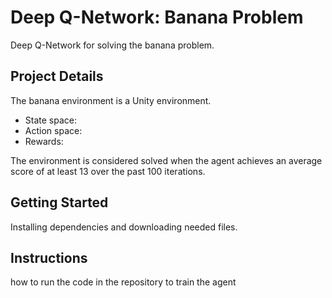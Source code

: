 # Deep Q-Network: Banana Problem
Deep Q-Network for solving the banana problem. 

## Project Details

The banana environment is a Unity environment. 
- State space:
- Action space:
- Rewards:
  
The environment is considered solved when the agent achieves an average score of at least 13 over the past 100 iterations.

## Getting Started

Installing dependencies and downloading needed files. 

## Instructions

how to run the code in the repository to train the agent



